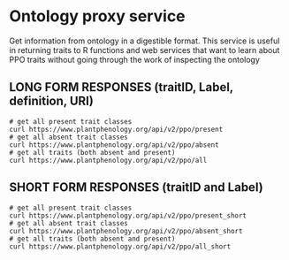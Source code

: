 # Ontology proxy service
Get information from ontology in a digestible format.  This service is useful in returning traits
to R functions and web services that want to learn about PPO traits without going through the work
of inspecting the ontology

## LONG FORM RESPONSES (traitID, Label, definition, URI)
```
# get all present trait classes
curl https://www.plantphenology.org/api/v2/ppo/present
# get all absent trait classes
curl https://www.plantphenology.org/api/v2/ppo/absent
# get all traits (both absent and present)
curl https://www.plantphenology.org/api/v2/ppo/all
```

## SHORT FORM RESPONSES (traitID and Label)
```
# get all present trait classes
curl https://www.plantphenology.org/api/v2/ppo/present_short
# get all absent trait classes
curl https://www.plantphenology.org/api/v2/ppo/absent_short
# get all traits (both absent and present)
curl https://www.plantphenology.org/api/v2/ppo/all_short
```
